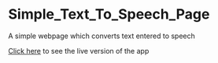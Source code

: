 # Simple_Text_To_Speech_Page
A simple webpage which converts text entered to speech 

[Click here](https://ervaibhavkumar.github.io/Simple_Text_To_Speech_Page/) to see the live version of the app
